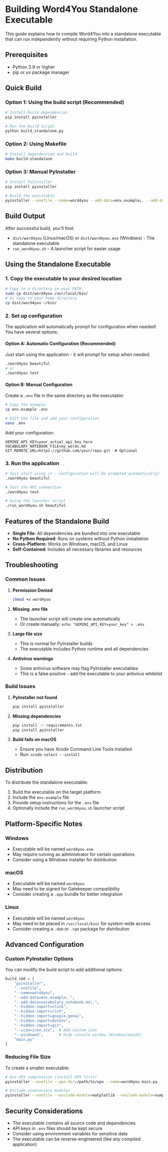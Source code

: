 # Building Word4You Standalone Executable

This guide explains how to compile Word4You into a standalone executable that can run independently without requiring Python installation.

## Prerequisites

- Python 3.9 or higher
- pip or uv package manager

## Quick Build

### Option 1: Using the build script (Recommended)

```bash
# Install build dependencies
pip install pyinstaller

# Run the build script
python build_standalone.py
```

### Option 2: Using Makefile

```bash
# Install dependencies and build
make build-standalone
```

### Option 3: Manual PyInstaller

```bash
# Install PyInstaller
pip install pyinstaller

# Build the executable
pyinstaller --onefile --name=word4you --add-data=env.example;. --add-data=vocabulary_notebook.md;. --hidden-import=click --hidden-import=rich --hidden-import=google.genai --hidden-import=dotenv --hidden-import=git main.py
```

## Build Output

After successful build, you'll find:

- `dist/word4you` (Linux/macOS) or `dist/word4you.exe` (Windows) - The standalone executable
- `run_word4you.sh` - A launcher script for easier usage

## Using the Standalone Executable

### 1. Copy the executable to your desired location

```bash
# Copy to a directory in your PATH
sudo cp dist/word4you /usr/local/bin/
# Or copy to your home directory
cp dist/word4you ~/bin/
```

### 2. Set up configuration

The application will automatically prompt for configuration when needed! You have several options:

#### Option A: Automatic Configuration (Recommended)
Just start using the application - it will prompt for setup when needed:
```bash
./word4you beautiful
# or
./word4you test
```

#### Option B: Manual Configuration
Create a `.env` file in the same directory as the executable:

```bash
# Copy the example
cp env.example .env

# Edit the file and add your configuration
nano .env
```

Add your configuration:
```
GEMINI_API_KEY=your_actual_api_key_here
VOCABULARY_NOTEBOOK_FILE=my_words.md
GIT_REMOTE_URL=https://github.com/your/repo.git  # Optional
```

### 3. Run the application

```bash
# Just start using it - configuration will be prompted automatically!
./word4you beautiful

# Test the API connection
./word4you test

# Using the launcher script
./run_word4you.sh beautiful
```

## Features of the Standalone Build

- **Single File**: All dependencies are bundled into one executable
- **No Python Required**: Runs on systems without Python installation
- **Cross-Platform**: Works on Windows, macOS, and Linux
- **Self-Contained**: Includes all necessary libraries and resources

## Troubleshooting

### Common Issues

1. **Permission Denied**
   ```bash
   chmod +x word4you
   ```

2. **Missing .env file**
   - The launcher script will create one automatically
   - Or create manually: `echo "GEMINI_API_KEY=your_key" > .env`

3. **Large file size**
   - This is normal for PyInstaller builds
   - The executable includes Python runtime and all dependencies

4. **Antivirus warnings**
   - Some antivirus software may flag PyInstaller executables
   - This is a false positive - add the executable to your antivirus whitelist

### Build Issues

1. **PyInstaller not found**
   ```bash
   pip install pyinstaller
   ```

2. **Missing dependencies**
   ```bash
   pip install -r requirements.txt
   pip install pyinstaller
   ```

3. **Build fails on macOS**
   - Ensure you have Xcode Command Line Tools installed
   - Run: `xcode-select --install`

## Distribution

To distribute the standalone executable:

1. Build the executable on the target platform
2. Include the `env.example` file
3. Provide setup instructions for the `.env` file
4. Optionally include the `run_word4you.sh` launcher script

## Platform-Specific Notes

### Windows
- Executable will be named `word4you.exe`
- May require running as administrator for certain operations
- Consider using a Windows installer for distribution

### macOS
- Executable will be named `word4you`
- May need to be signed for Gatekeeper compatibility
- Consider creating a `.app` bundle for better integration

### Linux
- Executable will be named `word4you`
- May need to be placed in `/usr/local/bin/` for system-wide access
- Consider creating a `.deb` or `.rpm` package for distribution

## Advanced Configuration

### Custom PyInstaller Options

You can modify the build script to add additional options:

```python
build_cmd = [
    "pyinstaller",
    "--onefile",
    "--name=word4you",
    "--add-data=env.example;.",
    "--add-data=vocabulary_notebook.md;.",
    "--hidden-import=click",
    "--hidden-import=rich",
    "--hidden-import=google.genai",
    "--hidden-import=dotenv",
    "--hidden-import=git",
    "--icon=icon.ico",  # Add custom icon
    "--windowed",       # Hide console window (Windows/macOS)
    "main.py"
]
```

### Reducing File Size

To create a smaller executable:

```bash
# Use UPX compression (install UPX first)
pyinstaller --onefile --upx-dir=/path/to/upx --name=word4you main.py

# Exclude unnecessary modules
pyinstaller --onefile --exclude-module=matplotlib --exclude-module=numpy --name=word4you main.py
```

## Security Considerations

- The executable contains all source code and dependencies
- API keys in `.env` files should be kept secure
- Consider using environment variables for sensitive data
- The executable can be reverse-engineered (like any compiled application) 